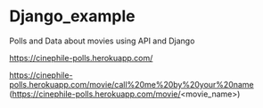 # Django_example

Polls and Data about movies using API and Django

https://cinephile-polls.herokuapp.com/

https://cinephile-polls.herokuapp.com/movie/call%20me%20by%20your%20name
(https://cinephile-polls.herokuapp.com/movie/<movie_name>)
